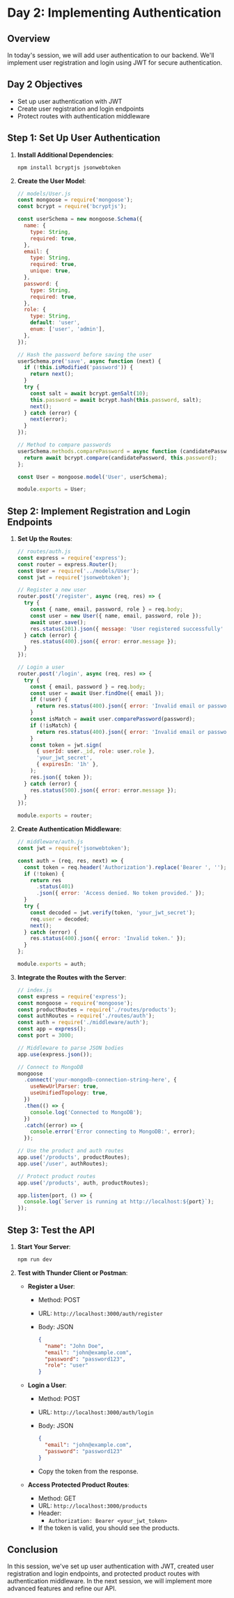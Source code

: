 # Day 2: Implementing Authentication

## Overview

In today's session, we will add user authentication to our backend. We'll implement user registration and login using JWT for secure authentication.

## Day 2 Objectives

- Set up user authentication with JWT
- Create user registration and login endpoints
- Protect routes with authentication middleware

## Step 1: Set Up User Authentication

1. **Install Additional Dependencies**:

   ```bash
   npm install bcryptjs jsonwebtoken
   ```

2. **Create the User Model**:

   ```js
   // models/User.js
   const mongoose = require('mongoose');
   const bcrypt = require('bcryptjs');

   const userSchema = new mongoose.Schema({
     name: {
       type: String,
       required: true,
     },
     email: {
       type: String,
       required: true,
       unique: true,
     },
     password: {
       type: String,
       required: true,
     },
     role: {
       type: String,
       default: 'user',
       enum: ['user', 'admin'],
     },
   });

   // Hash the password before saving the user
   userSchema.pre('save', async function (next) {
     if (!this.isModified('password')) {
       return next();
     }
     try {
       const salt = await bcrypt.genSalt(10);
       this.password = await bcrypt.hash(this.password, salt);
       next();
     } catch (error) {
       next(error);
     }
   });

   // Method to compare passwords
   userSchema.methods.comparePassword = async function (candidatePassword) {
     return await bcrypt.compare(candidatePassword, this.password);
   };

   const User = mongoose.model('User', userSchema);

   module.exports = User;
   ```

## Step 2: Implement Registration and Login Endpoints

1. **Set Up the Routes**:

   ```js
   // routes/auth.js
   const express = require('express');
   const router = express.Router();
   const User = require('../models/User');
   const jwt = require('jsonwebtoken');

   // Register a new user
   router.post('/register', async (req, res) => {
     try {
       const { name, email, password, role } = req.body;
       const user = new User({ name, email, password, role });
       await user.save();
       res.status(201).json({ message: 'User registered successfully' });
     } catch (error) {
       res.status(400).json({ error: error.message });
     }
   });

   // Login a user
   router.post('/login', async (req, res) => {
     try {
       const { email, password } = req.body;
       const user = await User.findOne({ email });
       if (!user) {
         return res.status(400).json({ error: 'Invalid email or password' });
       }
       const isMatch = await user.comparePassword(password);
       if (!isMatch) {
         return res.status(400).json({ error: 'Invalid email or password' });
       }
       const token = jwt.sign(
         { userId: user._id, role: user.role },
         'your_jwt_secret',
         { expiresIn: '1h' },
       );
       res.json({ token });
     } catch (error) {
       res.status(500).json({ error: error.message });
     }
   });

   module.exports = router;
   ```

2. **Create Authentication Middleware**:

   ```js
   // middleware/auth.js
   const jwt = require('jsonwebtoken');

   const auth = (req, res, next) => {
     const token = req.header('Authorization').replace('Bearer ', '');
     if (!token) {
       return res
         .status(401)
         .json({ error: 'Access denied. No token provided.' });
     }
     try {
       const decoded = jwt.verify(token, 'your_jwt_secret');
       req.user = decoded;
       next();
     } catch (error) {
       res.status(400).json({ error: 'Invalid token.' });
     }
   };

   module.exports = auth;
   ```

3. **Integrate the Routes with the Server**:

   ```js
   // index.js
   const express = require('express');
   const mongoose = require('mongoose');
   const productRoutes = require('./routes/products');
   const authRoutes = require('./routes/auth');
   const auth = require('./middleware/auth');
   const app = express();
   const port = 3000;

   // Middleware to parse JSON bodies
   app.use(express.json());

   // Connect to MongoDB
   mongoose
     .connect('your-mongodb-connection-string-here', {
       useNewUrlParser: true,
       useUnifiedTopology: true,
     })
     .then(() => {
       console.log('Connected to MongoDB');
     })
     .catch((error) => {
       console.error('Error connecting to MongoDB:', error);
     });

   // Use the product and auth routes
   app.use('/products', productRoutes);
   app.use('/user', authRoutes);

   // Protect product routes
   app.use('/products', auth, productRoutes);

   app.listen(port, () => {
     console.log(`Server is running at http://localhost:${port}`);
   });
   ```

## Step 3: Test the API

1. **Start Your Server**:

   ```bash
   npm run dev
   ```

2. **Test with Thunder Client or Postman**:

   - **Register a User**:

     - Method: POST
     - URL: `http://localhost:3000/auth/register`
     - Body: JSON

       ```json
       {
         "name": "John Doe",
         "email": "john@example.com",
         "password": "password123",
         "role": "user"
       }
       ```

   - **Login a User**:

     - Method: POST
     - URL: `http://localhost:3000/auth/login`
     - Body: JSON

       ```json
       {
         "email": "john@example.com",
         "password": "password123"
       }
       ```

     - Copy the token from the response.

   - **Access Protected Product Routes**:
     - Method: GET
     - URL: `http://localhost:3000/products`
     - Header:
       - `Authorization: Bearer <your_jwt_token>`
     - If the token is valid, you should see the products.

## Conclusion

In this session, we've set up user authentication with JWT, created user registration and login endpoints, and protected product routes with authentication middleware. In the next session, we will implement more advanced features and refine our API.
